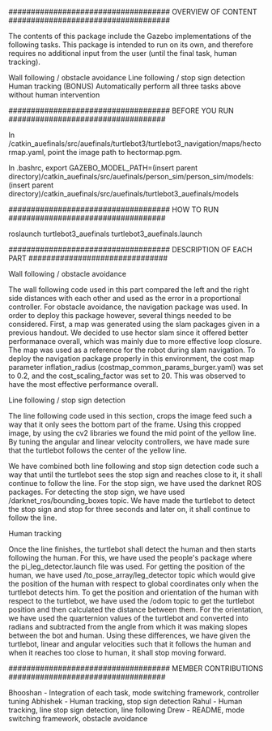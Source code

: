 #################################### OVERVIEW OF CONTENT ####################################

The contents of this package include the Gazebo implementations of the following tasks. This package is intended to run on its own, and therefore requires no additional input from the user (until the final task, human tracking).

Wall following / obstacle avoidance
Line following / stop sign detection
Human tracking
(BONUS) Automatically perform all three tasks above without human intervention

#################################### BEFORE YOU RUN ###################################

In /catkin_auefinals/src/auefinals/turtlebot3/turtlebot3_navigation/maps/hectormap.yaml, point the image path to hectormap.pgm.

In .bashrc, export GAZEBO_MODEL_PATH=(insert parent directory)/catkin_auefinals/src/auefinals/person_sim/person_sim/models:(insert parent directory)/catkin_auefinals/src/auefinals/turtlebot3_auefinals/models

#################################### HOW TO RUN ###################################

roslaunch turtlebot3_auefinals turtlebot3_auefinals.launch

#################################### DESCRIPTION OF EACH PART ###############################

Wall following / obstacle avoidance

The wall following code used in this part compared the left and the right side distances with each other and used as the error in a proportional controller. For obstacle avoidance, the navigation package was used. In order to deploy this package however, several things needed to be considered. First, a map was generated using the slam packages given in a previous handout. We decided to use hector slam since it offered better performanace overall, which was mainly due to more effective loop closure. The map was used as a reference for the robot during slam navigation. To deploy the navigation package properly in this environment, the cost map parameter inflation_radius (costmap_common_params_burger.yaml) was set to 0.2, and the cost_scaling_factor was set to 20. This was observed to have the most effective performance overall.

Line following / stop sign detection

The line following code used in this section, crops the image feed such a way that it only sees the bottom part of the frame. Using this cropped image, by using the cv2 libraries we found the mid point of the yellow line. By tuning the angular and linear velocity controllers, we have made sure that the turtlebot follows the center of the yellow line. 

We have combined both line following and stop sign detection code such a way that until the turtlebot sees the stop sign and reaches close to it, it shall continue to follow the line. For the stop sign, we have used the darknet ROS packages. For detecting the stop sign, we have used /darknet_ros/bounding_boxes topic. We have made the turtlebot to detect the stop sign and stop for three seconds and later on, it shall continue to follow the line. 


Human tracking

Once the line finishes, the turtlebot shall detect the human and then starts following the human. For this, we have used the people's package where the pi_leg_detector.launch file was used. For getting the position of the human, we have used /to_pose_array/leg_detector topic which would give the position of the human with respect to global coordinates only when the turtlebot detects him. To get the position and orientation of the human with respect to the turtlebot, we have used the /odom topic to get the turtlebot position and then calculated the distance between them. For the orientation, we have used the quarternion values of the turtlebot and converted into radians and subtracted from the angle from which it was making slopes between the bot and human. Using these differences, we have given the turtlebot, linear and angular velocities such that it follows the human and when it reaches too close to human, it shall stop moving forward.


#################################### MEMBER CONTRIBUTIONS ###################################

Bhooshan - Integration of each task, mode switching framework, controller tuning 
Abhishek - Human tracking, stop sign detection
Rahul - Human tracking, line stop sign detection, line following 
Drew - README, mode switching framework, obstacle avoidance
